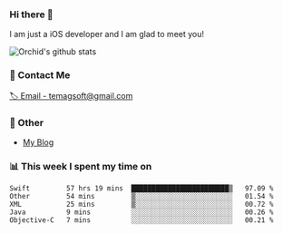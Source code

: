 ### Hi there 👋

I am just a iOS developer and I am glad to meet you!

![Orchid's github stats](https://github-readme-stats.vercel.app/api?username=orchid-bloom&&show_icons=true&&title_color=1abc9c&&icon_color=1abc9c)

### 📮 Contact Me

[🏷 Email - temagsoft@gmail.com](mailto:temagsoft@gmail.com)


### 🤪 Other

- [My Blog](https://www.jianshu.com/u/fb6c72d338f8)

### 📊 This week I spent my time on

<!--START_SECTION:waka-->
```text
Swift         57 hrs 19 mins  ████████████████████████▒   97.09 % 
Other         54 mins         ▒░░░░░░░░░░░░░░░░░░░░░░░░   01.54 % 
XML           25 mins         ▒░░░░░░░░░░░░░░░░░░░░░░░░   00.72 % 
Java          9 mins          ░░░░░░░░░░░░░░░░░░░░░░░░░   00.26 % 
Objective-C   7 mins          ░░░░░░░░░░░░░░░░░░░░░░░░░   00.21 % 
```
<!--END_SECTION:waka-->

